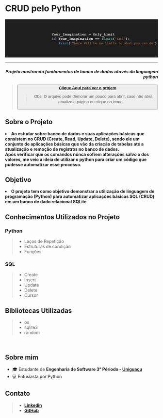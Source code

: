 <h1> CRUD pelo Python </h1>
<img src='capa.png'>
<hr>
  <i><h4 align='right'>Projeto mostrando fundamentos de banco de dados atavés da linguagem python</h4 align='right'></i>

<blockquote>
    <button> <a href='Notebook_Python.ipynb' > <b> Clique Aqui para ver o projeto </b> </a>
    <blockquote>Obs: O arquivo pode demorar um pouco para abrir, caso não abra atualize a página ou clique no icone <a href='Notebook_Python.ipynb'> <img src='https://encrypted-tbn0.gstatic.com/images?q=tbn:ANd9GcT83o7RxXhQQg78OZz2yO2AOgfafJ0gdWmLDQ&usqp=CAU' width='15px' height='15px'> </a>
    </blockquote> 
</blockquote>

<h2>Sobre o Projeto</h2>
 <li><b>Ao estudar sobre banco de dados e suas aplicações básicas que consistem no CRUD (Create, Read, Update, Delete), sendo ele um conjunto de aplicações básicas que vão da criação de tabelas até a atualização e remoção de registros no banco de dados.  <br>
 Após verificar que os comandos nunca sofrem alterações salvo o dos valores, me veio a ideia de utilizar o python para criar um código que pudesse automatizar esse processo. 
 </b></li>

<h2>Objetivo</h2>
 <li><b>O projeto tem como objetivo demonstrar a utilização de linguagem de programação (Python) para automatizar aplicações básicas SQL (CRUD) em um banco de dado relacional SQLite</b></li>



<h2>Conhecimentos Utilizados no Projeto </h3>
<h3> Python </h3>
<blockquote>
    <ul> 
    <li> Laços de Repetição </li>
    <li> Estruturas de condição </li> 
    <li> Funções </li> 
    </ul> 
</blockquote>
<h3> SQL </h3>
<blockquote>    
    <ul> 
    <li> Create </li>
    <li> Insert </li> 
    <li> Update </li> 
    <li> Delete </li> 
    <li> Cursor </li>
    </ul> 
</blockquote>

<h2> Bibliotecas Utilizadas </h3>
<blockquote>    
    <ul> 
    <li> os </li>
    <li> sqlite3 </li> 
    <li> random </li> 
    </ul> 
</blockquote>
 <br>
<h2> Sobre mim </h2>  
    <ul> 
    <li> 🎓 Estudante de <b>Engenharia de Software 3° Périodo - <a href='https://uniao.uniguacu.edu.br/'>Uniguaçu </a></b></li>
    <li> 💻 Entusiasta por Python </br> </li> 
    </ul> 
<h2> Contato </h3>
<blockquote>    
    <ul> 
    <li> <a href="https://www.linkedin.com/in/thanaelbutewicz/"> <b>Linkedin</b> </a> </li>
    <li> <a href="https://github.com/zThanael"> <b>GitHub</b> </a> </li>
    </ul> 
</blockquote>